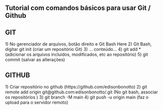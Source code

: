 <h2> Tutorial com comandos básicos para usar Git / Github </h2>

<h2>GIT</h2>
<h>1) No gerenciador de arquivos, botão direito e Git Bash Here<h>
<h>2) Git Bash, digitar git init (criar um repositório Git)<h>
3) ... conteúdo...
4) git add * (adicionar os arquivos incluidos, modificados, etc ao repositório)
5) git commit (salvar as alterações)

<h2>GITHUB</h2>
1) Criar repositório no github (https://github.com/edisonbonotto)
2) git remote add origin git@github.com:edisonbonotto/<nome_do_repositório>.git (No git bash, associar os repositórios )
3) git branch -M main
4) git push -u origin main (faz o upload para o servidor remoto)



